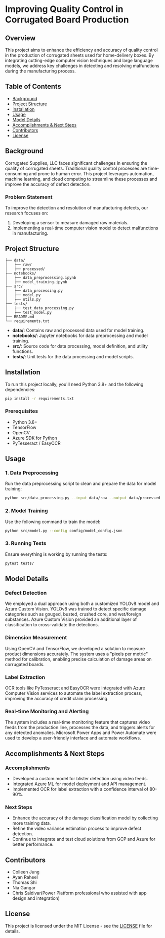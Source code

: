 
# Improving Quality Control in Corrugated Board Production

## Overview

This project aims to enhance the efficiency and accuracy of quality control in the production of corrugated sheets used for home-delivery boxes. By integrating cutting-edge computer vision techniques and large language models, we address key challenges in detecting and resolving malfunctions during the manufacturing process.

## Table of Contents

- [Background](#background)
- [Project Structure](#project-structure)
- [Installation](#installation)
- [Usage](#usage)
- [Model Details](#model-details)
- [Accomplishments & Next Steps](#accomplishments--next-steps)
- [Contributors](#contributors)
- [License](#license)

## Background

Corrugated Supplies, LLC faces significant challenges in ensuring the quality of corrugated sheets. Traditional quality control processes are time-consuming and prone to human error. This project leverages automation, machine learning, and cloud computing to streamline these processes and improve the accuracy of defect detection.

### Problem Statement

To improve the detection and resolution of manufacturing defects, our research focuses on:

1. Developing a sensor to measure damaged raw materials.
2. Implementing a real-time computer vision model to detect malfunctions in manufacturing.

## Project Structure

```
├── data/
│   ├── raw/
│   ├── processed/
├── notebooks/
│   ├── data_preprocessing.ipynb
│   ├── model_training.ipynb
├── src/
│   ├── data_processing.py
│   ├── model.py
│   ├── utils.py
├── tests/
│   ├── test_data_processing.py
│   ├── test_model.py
├── README.md
└── requirements.txt
```

- **data/**: Contains raw and processed data used for model training.
- **notebooks/**: Jupyter notebooks for data preprocessing and model training.
- **src/**: Source code for data processing, model definition, and utility functions.
- **tests/**: Unit tests for the data processing and model scripts.

## Installation

To run this project locally, you'll need Python 3.8+ and the following dependencies:

```bash
pip install -r requirements.txt
```

### Prerequisites

- Python 3.8+
- TensorFlow
- OpenCV
- Azure SDK for Python
- PyTesseract / EasyOCR

## Usage

### 1. Data Preprocessing

Run the data preprocessing script to clean and prepare the data for model training:

```bash
python src/data_processing.py --input data/raw --output data/processed
```

### 2. Model Training

Use the following command to train the model:

```bash
python src/model.py --config config/model_config.json
```

### 3. Running Tests

Ensure everything is working by running the tests:

```bash
pytest tests/
```

## Model Details

### Defect Detection
We employed a dual approach using both a customized YOLOv8 model and Azure Custom Vision. YOLOv8 was trained to detect specific damage categories such as gouged, busted, crushed core, and wet/foreign substances. Azure Custom Vision provided an additional layer of classification to cross-validate the detections.

### Dimension Measurement
Using OpenCV and TensorFlow, we developed a solution to measure product dimensions accurately. The system uses a "pixels per metric" method for calibration, enabling precise calculation of damage areas on corrugated boards.

### Label Extraction
OCR tools like PyTesseract and EasyOCR were integrated with Azure Computer Vision services to automate the label extraction process, improving the accuracy of credit claim processing.

### Real-time Monitoring and Alerting
The system includes a real-time monitoring feature that captures video feeds from the production line, processes the data, and triggers alerts for any detected anomalies. Microsoft Power Apps and Power Automate were used to develop a user-friendly interface and automate workflows.

## Accomplishments & Next Steps

### Accomplishments

- Developed a custom model for blister detection using video feeds.
- Integrated Azure ML for model deployment and API management.
- Implemented OCR for label extraction with a confidence interval of 80-90%.

### Next Steps

- Enhance the accuracy of the damage classification model by collecting more training data.
- Refine the video variance estimation process to improve defect detection.
- Continue to integrate and test cloud solutions from GCP and Azure for better performance.

## Contributors

- Colleen Jung
- Ayan Raheel
- Thomas Shi
- Nia Gangar
- Chris Saldivar(Power Platform professional who assisted with app design and integration)

## License

This project is licensed under the MIT License - see the [LICENSE](LICENSE) file for details.

